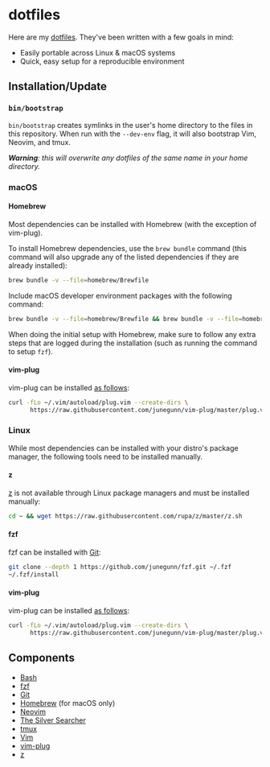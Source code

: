 # dotfiles

Here are my [dotfiles](https://dotfiles.github.io). They've been written with a few goals in mind:
 * Easily portable across Linux & macOS systems
 * Quick, easy setup for a reproducible environment

## Installation/Update

### `bin/bootstrap`

`bin/bootstrap` creates symlinks in the user's home directory to the files in this repository. When run with the `--dev-env` flag, it will also bootstrap Vim, Neovim, and tmux.

*__Warning__: this will overwrite any dotfiles of the same name in your home directory.*

### macOS

#### Homebrew

Most dependencies can be installed with Homebrew (with the exception of vim-plug).

To install Homebrew dependencies, use the `brew bundle` command (this command will also upgrade any of the listed dependencies if they are already installed):

```sh
brew bundle -v --file=homebrew/Brewfile
```

Include macOS developer environment packages with the following command:

```sh
brew bundle -v --file=homebrew/Brewfile && brew bundle -v --file=homebrew/Brewfile-dev-env
```

When doing the initial setup with Homebrew, make sure to follow any extra steps that are logged during the installation (such as running the command to setup `fzf`).

#### vim-plug

vim-plug can be installed [as follows](https://github.com/junegunn/vim-plug#vim):

```sh
curl -fLo ~/.vim/autoload/plug.vim --create-dirs \
      https://raw.githubusercontent.com/junegunn/vim-plug/master/plug.vim
```

### Linux

While most dependencies can be installed with your distro's package manager, the following tools need to be installed manually.

#### z

[z](https://github.com/rupa/z) is not available through Linux package managers and must be installed manually:

```sh
cd ~ && wget https://raw.githubusercontent.com/rupa/z/master/z.sh
```

#### fzf

fzf can be installed with [Git](https://github.com/junegunn/fzf#using-git):

```sh
git clone --depth 1 https://github.com/junegunn/fzf.git ~/.fzf
~/.fzf/install
```

#### vim-plug

vim-plug can be installed [as follows](https://github.com/junegunn/vim-plug#vim):

```sh
curl -fLo ~/.vim/autoload/plug.vim --create-dirs \
      https://raw.githubusercontent.com/junegunn/vim-plug/master/plug.vim
```

## Components

- [Bash](https://www.gnu.org/software/bash/)
- [fzf](https://github.com/junegunn/fzf)
- [Git](https://git-scm.com/)
- [Homebrew](https://brew.sh/) (for macOS only)
- [Neovim](https://neovim.io/)
- [The Silver Searcher](https://github.com/ggreer/the_silver_searcher)
- [tmux](https://github.com/tmux/tmux)
- [Vim](https://www.vim.org/)
- [vim-plug](https://github.com/junegunn/vim-plug)
- [z](https://github.com/rupa/z)
